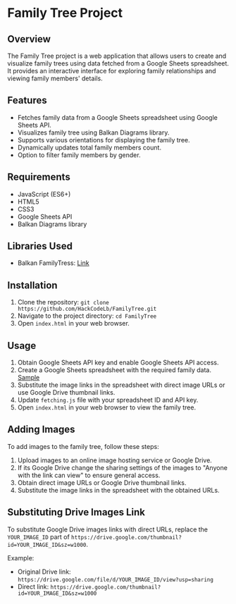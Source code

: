 # Family Tree Project

## Overview
The Family Tree project is a web application that allows users to create and visualize family trees using data fetched from a Google Sheets spreadsheet. It provides an interactive interface for exploring family relationships and viewing family members' details.

## Features
- Fetches family data from a Google Sheets spreadsheet using Google Sheets API.
- Visualizes family tree using Balkan Diagrams library.
- Supports various orientations for displaying the family tree.
- Dynamically updates total family members count.
- Option to filter family members by gender.

## Requirements
- JavaScript (ES6+)
- HTML5
- CSS3
- Google Sheets API
- Balkan Diagrams library

## Libraries Used
- Balkan FamilyTress: [Link](https://balkan.app/FamilyTreeJS/Download)

## Installation
1. Clone the repository: `git clone https://github.com/HackCodeLb/FamilyTree.git`
2. Navigate to the project directory: `cd FamilyTree`
3. Open `index.html` in your web browser.

## Usage
1. Obtain Google Sheets API key and enable Google Sheets API access.
2. Create a Google Sheets spreadsheet with the required family data. [Sample](https://docs.google.com/spreadsheets/d/18HTAX68hOJVShpTJ3ValNtCoyhBBkO8w-uPMXWfPdQg/edit?usp=sharing)
3. Substitute the image links in the spreadsheet with direct image URLs or use Google Drive thumbnail links.
4. Update `fetching.js` file with your spreadsheet ID and API key.
5. Open `index.html` in your web browser to view the family tree.

## Adding Images
To add images to the family tree, follow these steps:
1. Upload images to an online image hosting service or Google Drive.
2. If its Google Drive change the sharing settings of the images to "Anyone with the link can view" to ensure general access.
3. Obtain direct image URLs or Google Drive thumbnail links.
4. Substitute the image links in the spreadsheet with the obtained URLs.

## Substituting Drive Images Link
To substitute Google Drive images links with direct URLs, replace the `YOUR_IMAGE_ID` part of `https://drive.google.com/thumbnail?id=YOUR_IMAGE_ID&sz=w1000`.

Example:
- Original Drive link: `https://drive.google.com/file/d/YOUR_IMAGE_ID/view?usp=sharing`
- Direct link: `https://drive.google.com/thumbnail?id=YOUR_IMAGE_ID&sz=w1000`